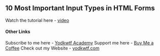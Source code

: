 ## 10 Most Important Input Types in HTML Forms

Watch the tutorial here - [video](https://youtu.be/5Nt-e0ZiVMM)

#### Other Links

Subscribe to me here - [Yodkwtf Academy](https://youtube.com/yodkwtf)
Support me here - [Buy Me a Coffee](https://www.buymeacoffee.com/yodkwtf)
Check out my Website - [yodkwtf.com](https://yodkwtf.com)
